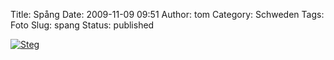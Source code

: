 Title: Spång
Date: 2009-11-09 09:51
Author: tom
Category: Schweden
Tags: Foto
Slug: spang
Status: published

[![Steg](http://www.fiket.de/pic/spangbw_s.jpg "Steg")](http://www.fiket.de/pic/spangbw_l.jpg)


